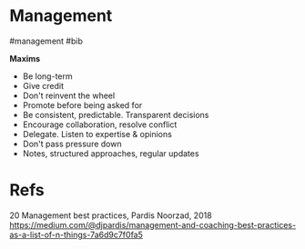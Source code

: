 # Management

#management #bib

**Maxims**
* Be long-term
* Give credit
* Don't reinvent the wheel
* Promote before being asked for
* Be consistent, predictable. Transparent decisions
* Encourage collaboration, resolve conflict
* Delegate. Listen to expertise & opinions
* Don't pass pressure down
* Notes, structured approaches, regular updates

# Refs

20 Management best practices, Pardis Noorzad, 2018
https://medium.com/@djpardis/management-and-coaching-best-practices-as-a-list-of-n-things-7a6d9c7f0fa5